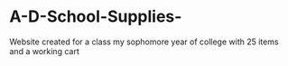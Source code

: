 # A-D-School-Supplies-
Website created for a class my sophomore year of college with 25 items and a working cart 
